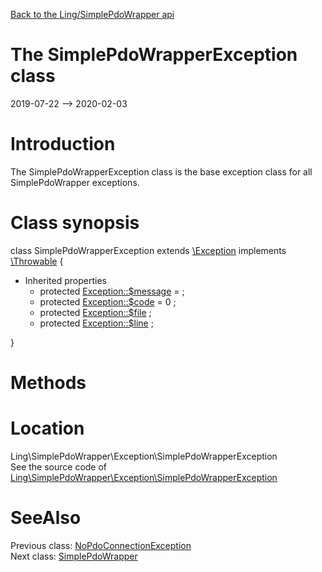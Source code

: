 [Back to the Ling/SimplePdoWrapper api](https://github.com/lingtalfi/SimplePdoWrapper/blob/master/doc/api/Ling/SimplePdoWrapper.md)



The SimplePdoWrapperException class
================
2019-07-22 --> 2020-02-03






Introduction
============

The SimplePdoWrapperException class is the base exception class for all SimplePdoWrapper exceptions.



Class synopsis
==============


class <span class="pl-k">SimplePdoWrapperException</span> extends [\Exception](http://php.net/manual/en/class.exception.php) implements [\Throwable](http://php.net/manual/en/class.throwable.php) {

- Inherited properties
    - protected  [Exception::$message](#property-message) =  ;
    - protected  [Exception::$code](#property-code) = 0 ;
    - protected  [Exception::$file](#property-file) ;
    - protected  [Exception::$line](#property-line) ;

}






Methods
==============






Location
=============
Ling\SimplePdoWrapper\Exception\SimplePdoWrapperException<br>
See the source code of [Ling\SimplePdoWrapper\Exception\SimplePdoWrapperException](https://github.com/lingtalfi/SimplePdoWrapper/blob/master/Exception/SimplePdoWrapperException.php)



SeeAlso
==============
Previous class: [NoPdoConnectionException](https://github.com/lingtalfi/SimplePdoWrapper/blob/master/doc/api/Ling/SimplePdoWrapper/Exception/NoPdoConnectionException.md)<br>Next class: [SimplePdoWrapper](https://github.com/lingtalfi/SimplePdoWrapper/blob/master/doc/api/Ling/SimplePdoWrapper/SimplePdoWrapper.md)<br>
